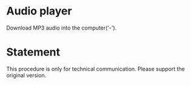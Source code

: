# Audio player

Download MP3 audio into the computer('-').

# Statement
This procedure is only for technical communication. Please support the original version.
